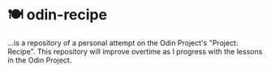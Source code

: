 # 🍽 odin-recipe
...is a repository of a personal attempt on the Odin Project's "Project: Recipe". This repository will improve overtime as I progress with the lessons in the Odin Project.

